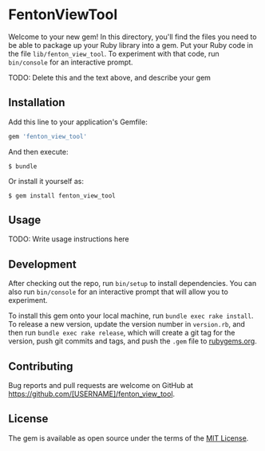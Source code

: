 # FentonViewTool

Welcome to your new gem! In this directory, you'll find the files you need to be able to package up your Ruby library into a gem. Put your Ruby code in the file `lib/fenton_view_tool`. To experiment with that code, run `bin/console` for an interactive prompt.

TODO: Delete this and the text above, and describe your gem

## Installation

Add this line to your application's Gemfile:

```ruby
gem 'fenton_view_tool'
```

And then execute:

    $ bundle

Or install it yourself as:

    $ gem install fenton_view_tool

## Usage

TODO: Write usage instructions here

## Development

After checking out the repo, run `bin/setup` to install dependencies. You can also run `bin/console` for an interactive prompt that will allow you to experiment.

To install this gem onto your local machine, run `bundle exec rake install`. To release a new version, update the version number in `version.rb`, and then run `bundle exec rake release`, which will create a git tag for the version, push git commits and tags, and push the `.gem` file to [rubygems.org](https://rubygems.org).

## Contributing

Bug reports and pull requests are welcome on GitHub at https://github.com/[USERNAME]/fenton_view_tool.

## License

The gem is available as open source under the terms of the [MIT License](http://opensource.org/licenses/MIT).
